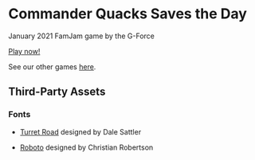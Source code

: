 # Commander Quacks Saves the Day

January 2021 FamJam game by the G-Force

[Play now!](https://the-g-force.github.io/FamJam-January2021)

See our other games [here](https://the-g-force.github.io).

## Third-Party Assets

### Fonts

- [Turret Road](https://fonts.google.com/specimen/Turret+Road) designed by Dale Sattler

- [Roboto](https://fonts.google.com/specimen/Roboto) designed by Christian Robertson
